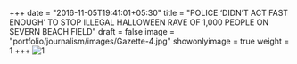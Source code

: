 +++
date = "2016-11-05T19:41:01+05:30"
title = "POLICE ‘DIDN’T ACT FAST ENOUGH’ TO STOP ILLEGAL HALLOWEEN RAVE OF 1,000 PEOPLE ON SEVERN BEACH FIELD"
draft = false
image = "portfolio/journalism/images/Gazette-4.jpg"
showonlyimage = true
weight = 1
+++
![1]

[1]: /portfolio/journalism/images/Gazette-4.jpg